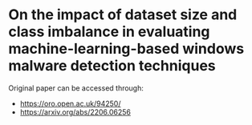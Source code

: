 # On the impact of dataset size and class imbalance in evaluating machine-learning-based windows malware detection techniques

Original paper can be accessed through:
- https://oro.open.ac.uk/94250/
- https://arxiv.org/abs/2206.06256
